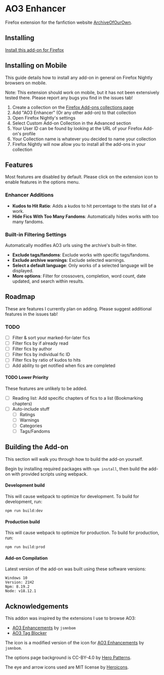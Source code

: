 # AO3 Enhancer

Firefox extension for the fanfiction website [ArchiveOfOurOwn](http://archiveofourown.org/).

## Installing

[Install this add-on for Firefox](https://addons.mozilla.org/en-US/firefox/addon/ao3-enhancer/)

## Installing on Mobile

This guide details how to install any add-on in general on Firefox Nightly browsers on mobile.

Note: This extension should work on mobile, but it has not been extensively tested there. Please report any bugs you find in the issues tab!

1. Create a collection on the [Firefox Add-ons collections page](https://addons.mozilla.org/en-US/firefox/collections/)
2. Add "AO3 Enhancer" (Or any other add-on) to that collection
3. Open Firefox Nightly's settings
4. Select Custom Add-on Collection in the Advanced section
5. Your User ID can be found by looking at the URL of your Firefox Add-on's profile
6. Your Collection name is whatever you decided to name your collection
7. Firefox Nightly will now allow you to install all the add-ons in your collection

## Features

Most features are disabled by default. Please click on the extension icon to enable features in the options menu.

### Enhancer Additions

- **Kudos to Hit Ratio**: Adds a kudos to hit percentage to the stats list of a work.
- **Hide Fics With Too Many Fandoms**: Automatically hides works with too many fandoms.

### Built-in Filtering Settings

Automatically modifies AO3 urls using the archive's built-in filter.

- **Exclude tags/fandoms**: Exclude works with specific tags/fandoms.
- **Exclude archive warnings**: Exclude selected warnings.
- **Select a default language**: Only works of a selected language will be displayed.
- **More options**: Filter for crossovers, completion, word count, date updated, and search within results.

## Roadmap

These are features I currently plan on adding. Please suggest additional features in the issues tab!

### TODO

- [ ] Filter & sort your marked-for-later fics
- [ ] Filter fics by if already read
- [ ] Filter fics by author
- [ ] Filter fics by individual fic ID
- [ ] Filter fics by ratio of kudos to hits
- [ ] Add ability to get notified when fics are completed

#### TODO Lower Priority

These features are unlikely to be added.

- [ ] Reading list: Add specific chapters of fics to a list (Bookmarking chapters)
- [ ] Auto-include stuff
    - [ ] Ratings
    - [ ] Warnings
    - [ ] Categories
    - [ ] Tags/Fandoms

## Building the Add-on

This section will walk you through how to build the add-on yourself.

Begin by installing required packages with `npm install`, then build the add-on with provided scripts using webpack.

#### Development build

This will cause webpack to optimize for development. To build for development, run:

`npm run build:dev`

#### Production build

This will cause webpack to optimize for production. To build for production, run:

`npm run build:prod`

#### Add-on Compilation
Latest version of the add-on was built using these software versions:

```
Windows 10
Version: 21H2
Npm: 8.19.2
Node: v18.12.1
```

## Acknowledgements

This addon was inspired by the extensions I use to browse AO3:

-   [AO3 Enhancements](https://github.com/jsmnbom/ao3-enhancements) by `jsmnbom`
-   [AO3 Tag Blocker](https://github.com/ao3-tag-blocker/tag-blocker)

The icon is a modified version of the icon for [AO3 Enhancements](https://github.com/jsmnbom/ao3-enhancements) by `jsmnbom`.

The options page background is CC-BY-4.0 by [Hero Patterns](http://www.heropatterns.com/).

The eye and arrow icons used are MIT license by [Heroicons](https://heroicons.com/).
